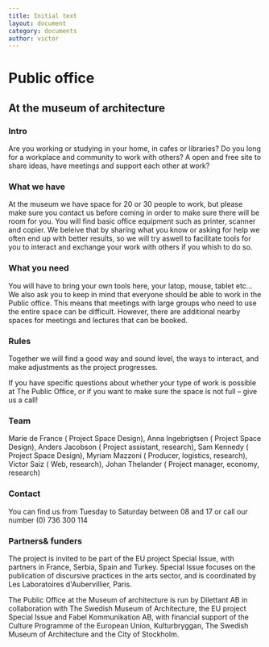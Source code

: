 ```yaml
---
title: Initial text  
layout: document  
category: documents  
author: victor  
---
```


# Public office
## At the museum of architecture

### Intro
Are you working or studying in your home, in cafes or libraries? Do you long for a workplace and community to work with others? A open and free site to share ideas, have meetings and support each other at work?

### What we have
At the museum we have space for 20 or 30 people to work, but please make sure you contact us before coming in order to make sure there will be room for you.
You will find basic office equipment such as printer, scanner and copier. We beleive that by sharing what you know or asking for help we often end up with better results, so we will try aswell to facilitate tools for you to interact and exchange your work with others if you whish to do so.

### What you need
You will have to bring your own tools here, your latop, mouse, tablet etc…
We also ask you to keep in mind that everyone should be able to work in the Public office.  This means that  meetings with large groups who need to use the entire space can be difficult. However, there are additional nearby spaces for  meetings and lectures that can be booked.

### Rules
Together we will find a good way and sound level, the ways to interact, and make adjustments as the project progresses.

If you have specific questions about whether your type of work is  possible at The Public Office, or if you want to make sure the space is not full – give us a call!

### Team
Marie de France ( Project Space Design), Anna Ingebrigtsen ( Project Space Design), Anders Jacobson ( Project assistant, research), Sam Kennedy ( Project Space Design), Myriam Mazzoni ( Producer, logistics, research), Victor Saiz ( Web, research), Johan Thelander ( Project manager, economy, research)

### Contact
You can find us from Tuesday to Saturday between 08 and 17 or call our number (0) 736 300 114

### Partners& funders
The project is invited to be part of the EU project Special Issue, with partners in France, Serbia, Spain and Turkey. Special Issue focuses on the publication of discursive practices in the arts sector, and is coordinated by Les Laboratoires d'Aubervillier, Paris.The Public Office at the Museum of architecture is run by Dilettant AB in collaboration with The Swedish Museum of Architecture, the EU project Special Issue and Fabel Kommunikation AB, with financial support of the Culture Programme of the European Union, Kulturbryggan, The Swedish Museum of Architecture and the City of Stockholm.
